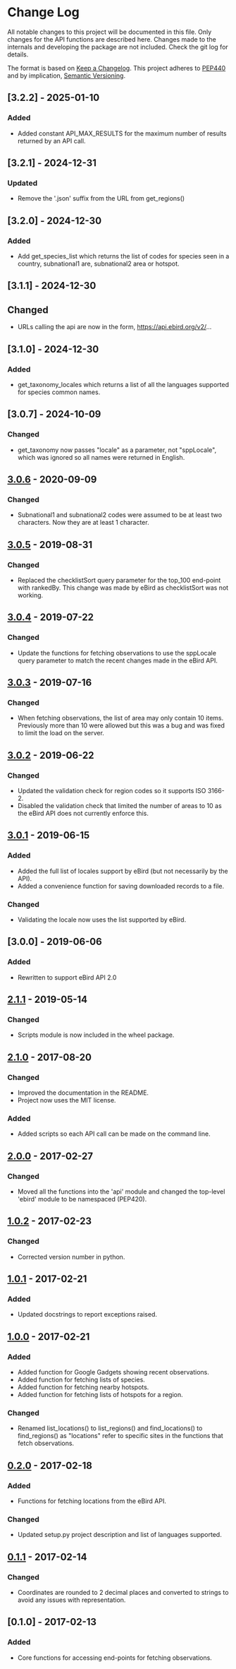 # Change Log
All notable changes to this project will be documented in this file.
Only changes for the API functions are described here. Changes made
to the internals and developing the package are not included. Check
the git log for details.

The format is based on [Keep a Changelog](http://keepachangelog.com/).
This project adheres to [PEP440](https://www.python.org/dev/peps/pep-0440/)
and by implication, [Semantic Versioning](http://semver.org/).

## [3.2.2] - 2025-01-10
### Added
- Added constant API_MAX_RESULTS for the maximum number of results returned
  by an API call.

## [3.2.1] - 2024-12-31
### Updated
- Remove the '.json' suffix from the URL from get_regions()

## [3.2.0] - 2024-12-30
### Added
- Add get_species_list which returns the list of codes for species seen
  in a country, subnational1 are, subnational2 area or hotspot.

## [3.1.1] - 2024-12-30
## Changed
- URLs calling the api are now in the form, https://api.ebird.org/v2/...

## [3.1.0] - 2024-12-30
### Added
- get_taxonomy_locales which returns a list of all the languages
  supported for species common names.

## [3.0.7] - 2024-10-09
### Changed
- get_taxonomy now passes "locale" as a parameter, not "sppLocale",
  which was ignored so all names were returned in English.

## [3.0.6] - 2020-09-09
### Changed
- Subnational1 and subnational2 codes were assumed to be at least two
  characters. Now they are at least 1 character.

## [3.0.5] - 2019-08-31
### Changed
- Replaced the checklistSort query parameter for the top_100 end-point
  with rankedBy. This change was made by eBird as checklistSort was not
  working.

## [3.0.4] - 2019-07-22
### Changed
- Update the functions for fetching observations to use the sppLocale
  query parameter to match the recent changes made in the eBird API.

## [3.0.3] - 2019-07-16
### Changed
- When fetching observations, the list of area may only contain 10 items.
  Previously more than 10 were allowed but this was a bug and was fixed to
  limit the load on the server.

## [3.0.2] - 2019-06-22
### Changed
- Updated the validation check for region codes so it supports ISO 3166-2.
- Disabled the validation check that limited the number of areas to 10 as
  the eBird API does not currently enforce this.

## [3.0.1] - 2019-06-15
### Added
- Added the full list of locales support by eBird (but not necessarily by the API).
- Added a convenience function for saving downloaded records to a file.
### Changed
- Validating the locale now uses the list supported by eBird.

## [3.0.0] - 2019-06-06
### Added
- Rewritten to support eBird API 2.0

## [2.1.1] - 2019-05-14
### Changed
- Scripts module is now included in the wheel package.

## [2.1.0] - 2017-08-20
### Changed
- Improved the documentation in the README.
- Project now uses the MIT license.

### Added
- Added scripts so each API call can be made on the command line.

## [2.0.0] - 2017-02-27
### Changed
- Moved all the functions into the 'api' module and changed the top-level
'ebird' module to be namespaced (PEP420).

## [1.0.2] - 2017-02-23
### Changed
- Corrected version number in python.

## [1.0.1] - 2017-02-21
### Added
- Updated docstrings to report exceptions raised.

## [1.0.0] - 2017-02-21
### Added
- Added function for Google Gadgets showing recent observations.
- Added function for fetching lists of species.
- Added function for fetching nearby hotspots.
- Added function for fetching lists of hotspots for a region.
### Changed
- Renamed list_locations() to list_regions() and find_locations() to
find_regions() as "locations" refer to specific sites in the functions
that fetch observations.

## [0.2.0] - 2017-02-18
### Added
- Functions for fetching locations from the eBird API.
### Changed
- Updated setup.py project description and list of languages supported.

## [0.1.1] - 2017-02-14
### Changed
- Coordinates are rounded to 2 decimal places and converted to strings to
avoid any issues with representation.

## [0.1.0] - 2017-02-13
### Added
- Core functions for accessing end-points for fetching observations.

[Unreleased]: https://github.com/ProjectBabbler/ebird-api/compare/3.0.6...HEAD
[3.0.6]: https://github.com/ProjectBabbler/ebird-api/compare/3.0.5...3.0.6
[3.0.5]: https://github.com/ProjectBabbler/ebird-api/compare/3.0.5...3.0.5
[3.0.5]: https://github.com/ProjectBabbler/ebird-api/compare/3.0.4...3.0.5
[3.0.4]: https://github.com/ProjectBabbler/ebird-api/compare/3.0.3...3.0.4
[3.0.3]: https://github.com/ProjectBabbler/ebird-api/compare/3.0.3...3.0.3
[3.0.3]: https://github.com/ProjectBabbler/ebird-api/compare/3.0.2...3.0.3
[3.0.2]: https://github.com/ProjectBabbler/ebird-api/compare/3.0.1...3.0.2
[3.0.1]: https://github.com/ProjectBabbler/ebird-api/compare/3.0.0...3.0.1
[2.1.1]: https://github.com/ProjectBabbler/ebird-api/compare/2.0.1...2.1.1
[2.1.0]: https://github.com/ProjectBabbler/ebird-api/compare/2.0.0...2.1.0
[2.0.0]: https://github.com/ProjectBabbler/ebird-api/compare/1.0.2...2.0.0
[1.0.2]: https://github.com/ProjectBabbler/ebird-api/compare/1.0.1...1.0.2
[1.0.1]: https://github.com/ProjectBabbler/ebird-api/compare/1.0.0...1.0.1
[1.0.0]: https://github.com/ProjectBabbler/ebird-api/compare/0.2.0...1.0.0
[0.2.0]: https://github.com/ProjectBabbler/ebird-api/compare/0.1.1...0.2.0
[0.1.1]: https://github.com/ProjectBabbler/ebird-api/compare/0.1.0...0.1.1
